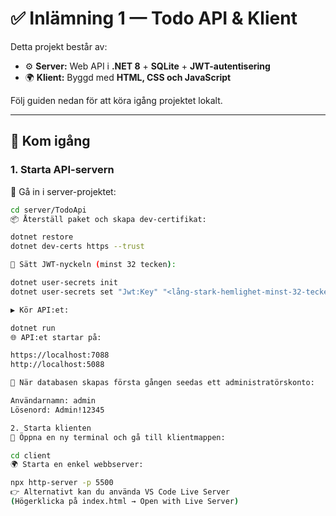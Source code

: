 # ✅ Inlämning 1 — Todo API & Klient

Detta projekt består av:  
- ⚙️ **Server:** Web API i **.NET 8** + **SQLite** + **JWT-autentisering**  
- 🌍 **Klient:** Byggd med **HTML, CSS och JavaScript**  

Följ guiden nedan för att köra igång projektet lokalt.  

---

## 🚀 Kom igång

### 1. Starta API-servern

📂 Gå in i server-projektet:
```bash
cd server/TodoApi
📦 Återställ paket och skapa dev-certifikat:

dotnet restore
dotnet dev-certs https --trust

🔑 Sätt JWT-nyckeln (minst 32 tecken):

dotnet user-secrets init
dotnet user-secrets set "Jwt:Key" "<lång-stark-hemlighet-minst-32-tecken>"

▶️ Kör API:et:

dotnet run
🌐 API:et startar på:

https://localhost:7088
http://localhost:5088

👤 När databasen skapas första gången seedas ett administratörskonto:

Användarnamn: admin
Lösenord: Admin!12345

2. Starta klienten
📂 Öppna en ny terminal och gå till klientmappen:

cd client
🌍 Starta en enkel webbserver:

npx http-server -p 5500
👉 Alternativt kan du använda VS Code Live Server
(Högerklicka på index.html → Open with Live Server)
